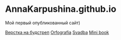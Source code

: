 
# AnnaKarpushina.github.io
Мой первый опубликованный сайт)

[Верстка на будстреп](https://annakarpushina.github.io/Верстка%20будстреп/)
[Orfografia](https://annakarpushina.github.io/Orfografia/)
[Svadba](https://annakarpushina.github.io/Svadba/)
[Mini book](https://annakarpushina.github.io/Mini%20book/)
